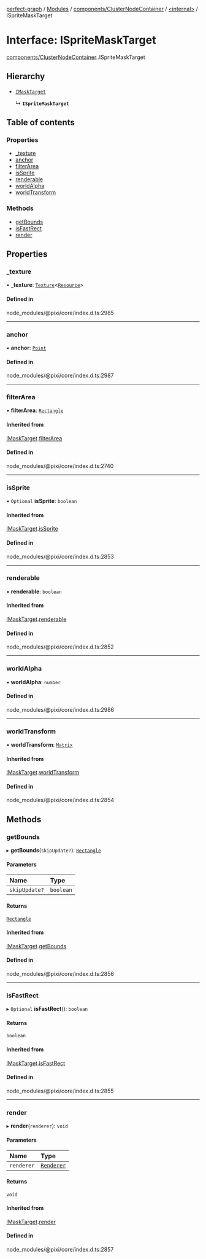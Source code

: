 [perfect-graph](../README.md) / [Modules](../modules.md) / [components/ClusterNodeContainer](../modules/components_ClusterNodeContainer.md) / [<internal\>](../modules/components_ClusterNodeContainer._internal_.md) / ISpriteMaskTarget

# Interface: ISpriteMaskTarget

[components/ClusterNodeContainer](../modules/components_ClusterNodeContainer.md).[<internal>](../modules/components_ClusterNodeContainer._internal_.md).ISpriteMaskTarget

## Hierarchy

- [`IMaskTarget`](components_ClusterNodeContainer._internal_.IMaskTarget.md)

  ↳ **`ISpriteMaskTarget`**

## Table of contents

### Properties

- [\_texture](components_ClusterNodeContainer._internal_.ISpriteMaskTarget.md#_texture)
- [anchor](components_ClusterNodeContainer._internal_.ISpriteMaskTarget.md#anchor)
- [filterArea](components_ClusterNodeContainer._internal_.ISpriteMaskTarget.md#filterarea)
- [isSprite](components_ClusterNodeContainer._internal_.ISpriteMaskTarget.md#issprite)
- [renderable](components_ClusterNodeContainer._internal_.ISpriteMaskTarget.md#renderable)
- [worldAlpha](components_ClusterNodeContainer._internal_.ISpriteMaskTarget.md#worldalpha)
- [worldTransform](components_ClusterNodeContainer._internal_.ISpriteMaskTarget.md#worldtransform)

### Methods

- [getBounds](components_ClusterNodeContainer._internal_.ISpriteMaskTarget.md#getbounds)
- [isFastRect](components_ClusterNodeContainer._internal_.ISpriteMaskTarget.md#isfastrect)
- [render](components_ClusterNodeContainer._internal_.ISpriteMaskTarget.md#render)

## Properties

### \_texture

• **\_texture**: [`Texture`](../classes/components_ClusterNodeContainer._internal_.Texture.md)<[`Resource`](../classes/components_ClusterNodeContainer._internal_.Resource.md)\>

#### Defined in

node_modules/@pixi/core/index.d.ts:2985

___

### anchor

• **anchor**: [`Point`](../classes/components_ClusterNodeContainer._internal_.Point.md)

#### Defined in

node_modules/@pixi/core/index.d.ts:2987

___

### filterArea

• **filterArea**: [`Rectangle`](../classes/components_ClusterNodeContainer._internal_.Rectangle.md)

#### Inherited from

[IMaskTarget](components_ClusterNodeContainer._internal_.IMaskTarget.md).[filterArea](components_ClusterNodeContainer._internal_.IMaskTarget.md#filterarea)

#### Defined in

node_modules/@pixi/core/index.d.ts:2740

___

### isSprite

• `Optional` **isSprite**: `boolean`

#### Inherited from

[IMaskTarget](components_ClusterNodeContainer._internal_.IMaskTarget.md).[isSprite](components_ClusterNodeContainer._internal_.IMaskTarget.md#issprite)

#### Defined in

node_modules/@pixi/core/index.d.ts:2853

___

### renderable

• **renderable**: `boolean`

#### Inherited from

[IMaskTarget](components_ClusterNodeContainer._internal_.IMaskTarget.md).[renderable](components_ClusterNodeContainer._internal_.IMaskTarget.md#renderable)

#### Defined in

node_modules/@pixi/core/index.d.ts:2852

___

### worldAlpha

• **worldAlpha**: `number`

#### Defined in

node_modules/@pixi/core/index.d.ts:2986

___

### worldTransform

• **worldTransform**: [`Matrix`](../classes/components_ClusterNodeContainer._internal_.Matrix.md)

#### Inherited from

[IMaskTarget](components_ClusterNodeContainer._internal_.IMaskTarget.md).[worldTransform](components_ClusterNodeContainer._internal_.IMaskTarget.md#worldtransform)

#### Defined in

node_modules/@pixi/core/index.d.ts:2854

## Methods

### getBounds

▸ **getBounds**(`skipUpdate?`): [`Rectangle`](../classes/components_ClusterNodeContainer._internal_.Rectangle.md)

#### Parameters

| Name | Type |
| :------ | :------ |
| `skipUpdate?` | `boolean` |

#### Returns

[`Rectangle`](../classes/components_ClusterNodeContainer._internal_.Rectangle.md)

#### Inherited from

[IMaskTarget](components_ClusterNodeContainer._internal_.IMaskTarget.md).[getBounds](components_ClusterNodeContainer._internal_.IMaskTarget.md#getbounds)

#### Defined in

node_modules/@pixi/core/index.d.ts:2856

___

### isFastRect

▸ `Optional` **isFastRect**(): `boolean`

#### Returns

`boolean`

#### Inherited from

[IMaskTarget](components_ClusterNodeContainer._internal_.IMaskTarget.md).[isFastRect](components_ClusterNodeContainer._internal_.IMaskTarget.md#isfastrect)

#### Defined in

node_modules/@pixi/core/index.d.ts:2855

___

### render

▸ **render**(`renderer`): `void`

#### Parameters

| Name | Type |
| :------ | :------ |
| `renderer` | [`Renderer`](../classes/components_ClusterNodeContainer._internal_.Renderer.md) |

#### Returns

`void`

#### Inherited from

[IMaskTarget](components_ClusterNodeContainer._internal_.IMaskTarget.md).[render](components_ClusterNodeContainer._internal_.IMaskTarget.md#render)

#### Defined in

node_modules/@pixi/core/index.d.ts:2857
